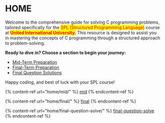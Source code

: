 # HOME

Welcome to the comprehensive guide for solving C programming problems, tailored specifically for the <mark style="color:red;">SPL (Structured Programming Language)</mark> course at <mark style="color:red;">**United International University.**</mark> This resource is designed to assist you in mastering the concepts of C programming through a structured approach to problem-solving.

**Ready to dive in? Choose a section to begin your journey:**

* [Mid-Term Preparation](home/mid/)
* [Final-Term Preparation](home/final/)
* [Final Question Solutions](home/final-question-solve/)

Happy coding, and best of luck with your SPL course!

{% content-ref url="home/mid/" %}
[mid](home/mid/)
{% endcontent-ref %}

{% content-ref url="home/final/" %}
[final](home/final/)
{% endcontent-ref %}

{% content-ref url="home/final-question-solve/" %}
[final-question-solve](home/final-question-solve/)
{% endcontent-ref %}

